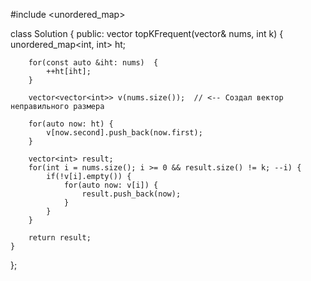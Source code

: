 #include <unordered_map>

class Solution {
public:
    vector<int> topKFrequent(vector<int>& nums, int k) {
        unordered_map<int, int> ht;
        
        for(const auto &iht: nums)  {
            ++ht[iht];
        }
        
        vector<vector<int>> v(nums.size());  // <-- Создал вектор неправильного размера
        
        for(auto now: ht) {
            v[now.second].push_back(now.first);
        }
        
        vector<int> result;
        for(int i = nums.size(); i >= 0 && result.size() != k; --i) {
            if(!v[i].empty()) {
                for(auto now: v[i]) {
                    result.push_back(now);
                }
            }
        }
        
        return result;
    }
};